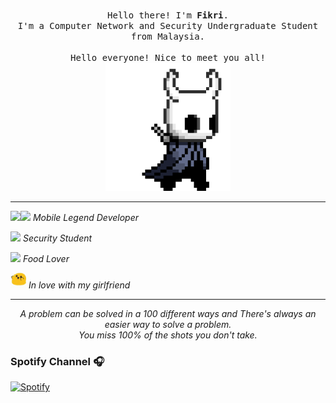 <p align="center">
  <br>
  <samp>
    Hello there! I'm <b>Fikri</b>.
    <br>I'm a Computer Network and Security Undergraduate Student from Malaysia.<br>
    <br>Hello everyone! Nice to meet you all!</br>

</samp>

  <img src="https://raw.githubusercontent.com/TanZng/TanZng/master/assets/hollor_knight3.gif" width="200"/>

</p>

<hr \>

<img align='left' src="https://github-readme-stats.vercel.app/api?username=mrperfecttttt&show_icons=true&title_color=fff&icon_color=FFD700&text_color=ECECEC&bg_color=8A2BE2">

<p></a><img src="https://media.giphy.com/media/WUlplcMpOCEmTGBtBW/giphy.gif" width="30"><em> Mobile Legend Developer</em></p>
<p></a><img src="https://github.com/anathayna/anathayna/blob/master/assets/bmo.gif?raw=1" width="30vw"/> <em> Security Student</em></p>
<p></a><img src="https://github.com/anathayna/anathayna/blob/master/assets/enthusiast.gif?raw=1" width="35vw"/> <em>Food Lover</em></p>
<p></a><img src="https://github.com/anathayna/anathayna/blob/master/assets/happy.gif?raw=1" width="25vw"/> <em> In love with my girlfriend</em></p>


<hr \>
<p align="center">
   <i>A problem can be solved in a 100 different ways and There's always an easier way to solve a problem.</i>
   <br>
   <i>You miss 100% of the shots you don't take.</i>
</p>  

### Spotify Channel 🎧

[![Spotify](https://novatorem.bgstatic.vercel.app/api/spotify)](https://open.spotify.com/track/3tJ4BkNfEgz31s4v5sn2pb)
